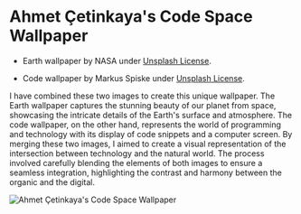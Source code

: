 # Ahmet Çetinkaya's Code Space Wallpaper

- Earth wallpaper by NASA under [Unsplash License](https://unsplash.com/photos/photo-of-outer-space-Q1p7bh3SHj8).

- Code wallpaper by Markus Spiske under [Unsplash License](https://unsplash.com/photos/computer-coding-screengrab-hvSr_CVecVI).

I have combined these two images to create this unique wallpaper. The Earth wallpaper captures the stunning beauty of our planet from space, showcasing the intricate details of the Earth's surface and atmosphere. The code wallpaper, on the other hand, represents the world of programming and technology with its display of code snippets and a computer screen. By merging these two images, I aimed to create a visual representation of the intersection between technology and the natural world. The process involved carefully blending the elements of both images to ensure a seamless integration, highlighting the contrast and harmony between the organic and the digital.

![Ahmet Çetinkaya's Code Space Wallpaper](./code-space.jpg)
